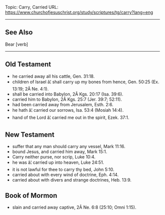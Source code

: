 Topic: Carry, Carried
URL: https://www.churchofjesuschrist.org/study/scriptures/tg/carry?lang=eng

---

## See Also

Bear [verb]

---

## Old Testament

- he carried away all his cattle, Gen. 31:18.
- children of Israel â¦ shall carry up my bones from hence, Gen. 50:25 (Ex. 13:19; 2Â Ne. 4:1).
- shall be carried into Babylon, 2Â Kgs. 20:17 (Isa. 39:6).
- carried him to Babylon, 2Â Kgs. 25:7 (Jer. 39:7; 52:11).
- had been carried away from Jerusalem, Esth. 2:6.
- he hath â¦ carried our sorrows, Isa. 53:4 (Mosiah 14:4).
- hand of the Lord â¦ carried me out in the spirit, Ezek. 37:1.

## New Testament

- suffer that any man should carry any vessel, Mark 11:16.
- bound Jesus, and carried him away, Mark 15:1.
- Carry neither purse, nor scrip, Luke 10:4.
- he was â¦ carried up into heaven, Luke 24:51.
- it is not lawful for thee to carry thy bed, John 5:10.
- carried about with every wind of doctrine, Eph. 4:14.
- carried about with divers and strange doctrines, Heb. 13:9.

## Book of Mormon

- slain and carried away captive, 2Â Ne. 6:8 (25:10; Omni 1:15).

